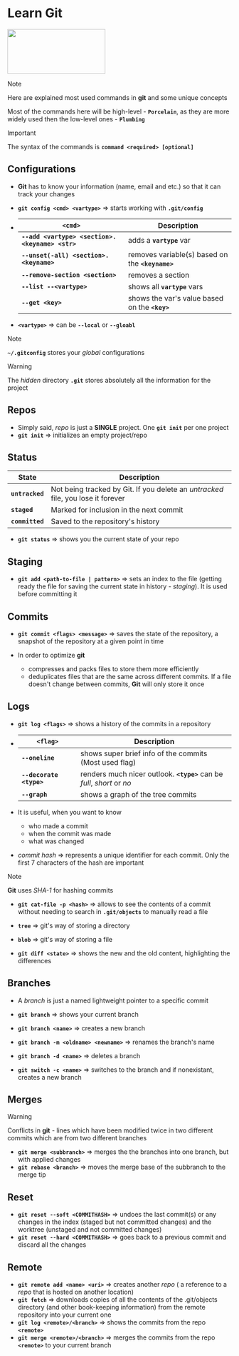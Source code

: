 # Learn Git

<img src="https://github.com/user-attachments/assets/77027bd7-c948-4a58-84c4-4f7460d984fa" width=220 height=100/>

> [!NOTE]
> Here are explained most used commands in **git** and some unique concepts
>
> Most of the commands here will be high-level - **`Porcelain`**, as they are more widely used then the low-level ones - **`Plumbing`**
>  

> [!IMPORTANT]
> The syntax of the commands is **`command <required> [optional]`**

Configurations
-

- **Git** has to know your information (name, email and etc.) so that it can track your changes

- **`git config <cmd> <vartype>`** => starts working with **`.git/config`**
- | **`<cmd>`** | Description |
  | --- | --- |
  | **`--add <vartype> <section>.<keyname> <str>`** | adds a **`vartype`** var |
  | **`--unset(-all) <section>.<keyname>`** | removes variable(s) based on the **`<keyname>`** |
  | **`--remove-section <section>`** | removes a section |  
  | **`--list --<vartype>`** | shows all **`vartype`** vars |
  | **`--get <key>`** | shows the var's value based on the **`<key>`** |

- **`<vartype>`** => can be **`--local`** or **`--gloabl`**

> [!NOTE]
> **`~/.gitconfig`** stores your *global* configurations

> [!WARNING]
> The *hidden* directory **`.git`** stores absolutely all the information for the project

Repos
-

- Simply said, *repo* is just a **SINGLE** project. One **`git init`** per one project
- **`git init`** => initializes an empty project/repo

Status
-

| State | Description |
| --- | --- |
| **`untracked`** | Not being tracked by Git. If you delete an *untracked* file, you lose it forever |
| **`staged`** | Marked for inclusion in the next commit |
| **`committed`** | Saved to the repository's history |

- **`git status`** => shows you the current state of your repo

Staging
-

- **`git add <path-to-file | pattern>`** => sets an index to the file (getting ready the file for saving the current state in history - *staging*). It is used before committing it

Commits
-

- **`git commit <flags> <message>`** => saves the state of the repository, a snapshot of the repository at a given point in time

- In order to optimize **git**
  - compresses and packs files to store them more efficiently
  - deduplicates files that are the same across different commits. If a file doesn't change between commits, **Git** will only store it once  

Logs
-

- **`git log <flags>`** => shows a history of the commits in a repository
- | **`<flag>`** | Description |
  | --- | --- |
  | **`--oneline`** | shows super brief info of the commits (Most used flag) |
  | **`--decorate <type>`** | renders much nicer outlook. **`<type>`** can be *full*, *short* or *no* |
  | **`--graph`** | shows a graph of the tree commits |
  
- It is useful, when you want to know
  - who made a commit
  - when the commit was made
  - what was changed

- *commit hash* => represents a unique identifier for each commit. Only the first 7 characters of the hash are important

> [!NOTE]
> **Git** uses *SHA-1* for hashing commits

- **`git cat-file -p <hash>`** => allows to see the contents of a commit without needing to search in **`.git/objects`** to manually read a file

- **`tree`** => git's way of storing a directory
- **`blob`** => git's way of storing a file

- **`git diff <state>`** => shows the new and the old content, highlighting the differences

Branches
-

- A *branch* is just a named lightweight pointer to a specific commit

- **`git branch`** => shows your current branch
- **`git branch <name>`** => creates a new branch
- **`git branch -m <oldname> <newname>`** => renames the branch's name
- **`git branch -d <name>`** => deletes a branch
- **`git switch -c <name>`** => switches to the branch and if nonexistant, creates a new branch

Merges
-

> [!WARNING]
> Conflicts in **git** - lines which have been modified twice in two different commits which are from two different branches 

- **`git merge <subbranch>`** => merges the the branches into one branch, but with applied changes
- **`git rebase <branch>`** => moves the merge base of the subbranch to the merge tip

Reset
-

- **`git reset --soft <COMMITHASH>`** => undoes the last commit(s) or any changes in the index (staged but not committed changes) and the worktree (unstaged and not committed changes)
- **`git reset --hard <COMMITHASH>`** => goes back to a previous commit and discard all the changes

Remote
-

- **`git remote add <name> <uri>`** => creates another *repo* ( a reference to a *repo* that is hosted on another location)
- **`git fetch`** => downloads copies of all the contents of the .git/objects directory (and other book-keeping information) from the remote repository into your current one
- **`git log <remote>/<branch>`** => shows the commits from the repo **`<remote>`**
- **`git merge <remote>/<branch>`** => merges the commits from the repo **`<remote>`** to your current branch
